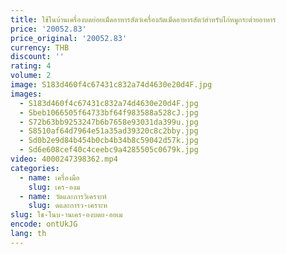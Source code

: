 ```yaml
---
title: ใช้ในบ้านเครื่องบดย่อยเม็ดอาหารสัตว์เครื่องกัดเม็ดอาหารสัตว์สําหรับไก่หมูกระต่ายอาหาร
price: '20052.83'
price_original: '20052.83'
currency: THB
discount: ''
rating: 4
volume: 2
image: S183d460f4c67431c832a74d4630e20d4F.jpg
images:
  - S183d460f4c67431c832a74d4630e20d4F.jpg
  - Sbeb1066505f64733bf64f983588a528cJ.jpg
  - S72b63bb9253247b6b7658e93031da399u.jpg
  - S8510af64d7964e51a35ad39320c8c2bby.jpg
  - Sd0b2e9d84b454b0cb4b34b8c59042d57k.jpg
  - Sd6e608cef40c4ceebc9a4285505c0679k.jpg
video: 4000247398362.mp4
categories:
  - name: เครื่องมือ
    slug: เคร-องม
  - name: วัดและการวิเคราะห์
    slug: ดและการว-เคราะห
slug: ใช-ในบ-านเคร-องบดย-อยเม
encode: ontUkJG
lang: th
---
```

  